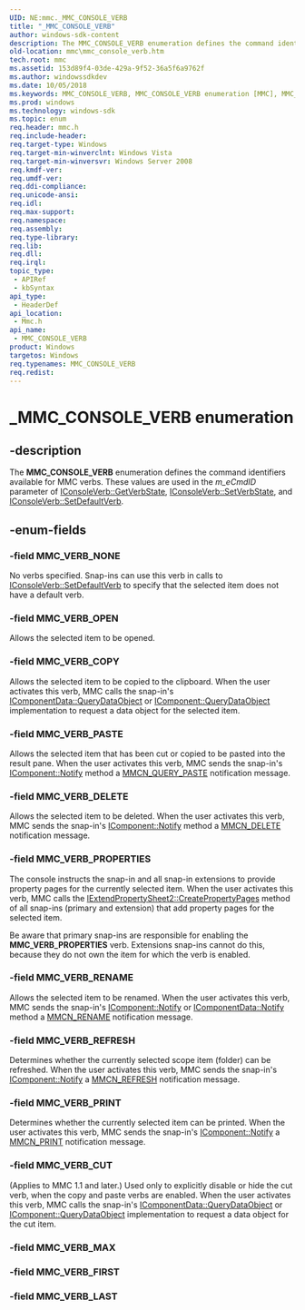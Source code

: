 ```yaml
---
UID: NE:mmc._MMC_CONSOLE_VERB
title: "_MMC_CONSOLE_VERB"
author: windows-sdk-content
description: The MMC_CONSOLE_VERB enumeration defines the command identifiers available for MMC verbs. These values are used in the m_eCmdID parameter of IConsoleVerb::GetVerbState, IConsoleVerb::SetVerbState, and IConsoleVerb::SetDefaultVerb.
old-location: mmc\mmc_console_verb.htm
tech.root: mmc
ms.assetid: 153d89f4-03de-429a-9f52-36a5f6a9762f
ms.author: windowssdkdev
ms.date: 10/05/2018
ms.keywords: MMC_CONSOLE_VERB, MMC_CONSOLE_VERB enumeration [MMC], MMC_VERB_COPY, MMC_VERB_CUT, MMC_VERB_DELETE, MMC_VERB_NONE, MMC_VERB_OPEN, MMC_VERB_PASTE, MMC_VERB_PRINT, MMC_VERB_PROPERTIES, MMC_VERB_REFRESH, MMC_VERB_RENAME, _MMC_CONSOLE_VERB, _slate_mmc_console_verb, mmc.mmc_console_verb, mmc/MMC_CONSOLE_VERB, mmc/MMC_VERB_COPY, mmc/MMC_VERB_CUT, mmc/MMC_VERB_DELETE, mmc/MMC_VERB_NONE, mmc/MMC_VERB_OPEN, mmc/MMC_VERB_PASTE, mmc/MMC_VERB_PRINT, mmc/MMC_VERB_PROPERTIES, mmc/MMC_VERB_REFRESH, mmc/MMC_VERB_RENAME
ms.prod: windows
ms.technology: windows-sdk
ms.topic: enum
req.header: mmc.h
req.include-header: 
req.target-type: Windows
req.target-min-winverclnt: Windows Vista
req.target-min-winversvr: Windows Server 2008
req.kmdf-ver: 
req.umdf-ver: 
req.ddi-compliance: 
req.unicode-ansi: 
req.idl: 
req.max-support: 
req.namespace: 
req.assembly: 
req.type-library: 
req.lib: 
req.dll: 
req.irql: 
topic_type:
 - APIRef
 - kbSyntax
api_type:
 - HeaderDef
api_location:
 - Mmc.h
api_name:
 - MMC_CONSOLE_VERB
product: Windows
targetos: Windows
req.typenames: MMC_CONSOLE_VERB
req.redist: 
---
```


# _MMC_CONSOLE_VERB enumeration


## -description


The 
<b>MMC_CONSOLE_VERB</b> enumeration defines the command identifiers available for MMC verbs. These values are used in the <i>m_eCmdID</i> parameter of 
<a href="https://msdn.microsoft.com/86388a22-5156-45e9-a601-33b7c5ca15f3">IConsoleVerb::GetVerbState</a>, 
<a href="https://msdn.microsoft.com/55cf5f73-a113-430e-be16-d7a88abe15b6">IConsoleVerb::SetVerbState</a>, and 
<a href="https://msdn.microsoft.com/099a5cd7-b1c8-45c0-a109-7e78d1b6ee98">IConsoleVerb::SetDefaultVerb</a>.


## -enum-fields




### -field MMC_VERB_NONE

No verbs specified. Snap-ins can use this verb in calls to 
<a href="https://msdn.microsoft.com/099a5cd7-b1c8-45c0-a109-7e78d1b6ee98">IConsoleVerb::SetDefaultVerb</a> to specify that the selected item does not have a default verb.


### -field MMC_VERB_OPEN

Allows the selected item to be opened.


### -field MMC_VERB_COPY

Allows the selected item to be copied to the clipboard. When the user activates this verb, MMC calls the snap-in's <a href="https://msdn.microsoft.com/567d068e-5447-438c-9719-93227807263a">IComponentData::QueryDataObject</a> or <a href="https://msdn.microsoft.com/5bdbd321-4245-4c73-9071-1a9bc3853ba5">IComponent::QueryDataObject</a> implementation to request a data object for the selected item.


### -field MMC_VERB_PASTE

Allows the selected item that has been cut or copied to be pasted into the result pane. When the user activates this verb, MMC sends the snap-in's <a href="https://msdn.microsoft.com/38c3b31f-356c-46cf-904a-98241c0f199f">IComponent::Notify</a> method a <a href="https://msdn.microsoft.com/19259852-be87-40f6-8475-26f7cc232db6">MMCN_QUERY_PASTE</a> notification message.


### -field MMC_VERB_DELETE

Allows the selected item to be deleted. When the user activates this verb, MMC sends the snap-in's <a href="https://msdn.microsoft.com/38c3b31f-356c-46cf-904a-98241c0f199f">IComponent::Notify</a> method a <a href="https://msdn.microsoft.com/eaf6c7de-2b02-4563-9392-588a74c9d744">MMCN_DELETE</a> notification message.


### -field MMC_VERB_PROPERTIES

The console instructs the snap-in and all snap-in extensions to provide property pages for the currently selected item. When the user activates this verb, MMC calls the <a href="https://msdn.microsoft.com/14c4f088-ad94-48a1-8c6d-a199b2938074">IExtendPropertySheet2::CreatePropertyPages</a> method of all snap-ins (primary and extension) that add property pages for the selected item.

Be aware that primary snap-ins are responsible for enabling the <b>MMC_VERB_PROPERTIES</b> verb. Extensions snap-ins cannot do this, because they do not own the item for which the verb is enabled.


### -field MMC_VERB_RENAME

Allows the selected item to be renamed. When the user activates this verb, MMC sends the snap-in's <a href="https://msdn.microsoft.com/38c3b31f-356c-46cf-904a-98241c0f199f">IComponent::Notify</a> or <a href="https://msdn.microsoft.com/8679396e-23d0-4418-987a-c72b1508e7b9">IComponentData::Notify</a> method a <a href="https://msdn.microsoft.com/1a77e563-e469-466e-b61a-e127dfb19c1a">MMCN_RENAME</a> notification message.


### -field MMC_VERB_REFRESH

Determines whether the currently selected scope item (folder) can be refreshed. When the user activates this verb, MMC sends the snap-in's <a href="https://msdn.microsoft.com/38c3b31f-356c-46cf-904a-98241c0f199f">IComponent::Notify</a> a <a href="https://msdn.microsoft.com/c39d99f7-7e80-4bad-8494-41f7f28c83a3">MMCN_REFRESH</a> notification message.


### -field MMC_VERB_PRINT

Determines whether the currently selected item can be printed. When the user activates this verb, MMC sends the snap-in's <a href="https://msdn.microsoft.com/38c3b31f-356c-46cf-904a-98241c0f199f">IComponent::Notify</a> a <a href="https://msdn.microsoft.com/74814817-f93b-476f-a477-e6b65ed229bb">MMCN_PRINT</a> notification message.


### -field MMC_VERB_CUT

(Applies to MMC 1.1 and later.) Used only to explicitly disable or hide the cut verb, when the copy and paste verbs are enabled. When the user activates this verb, MMC calls the snap-in's <a href="https://msdn.microsoft.com/567d068e-5447-438c-9719-93227807263a">IComponentData::QueryDataObject</a> or <a href="https://msdn.microsoft.com/5bdbd321-4245-4c73-9071-1a9bc3853ba5">IComponent::QueryDataObject</a> implementation to request a data object for the cut item.


### -field MMC_VERB_MAX


### -field MMC_VERB_FIRST


### -field MMC_VERB_LAST



